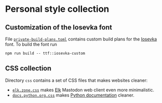# Personal style collection

## Customization of the Iosevka font

File [`private-build-plans.toml`](private-build-plans.toml) contains custom
build plans for the [Iosevka](https://github.com/be5invis/Iosevka) font. To
build the font run

```shell
npm run build -- ttf::iosevka-custom
```

## CSS collection

Directory `css` contains a set of CSS files that makes websites cleaner:
  - [`elk.zone.css`](style/elk.zone.css) makes [Elk](https://elk.zone/) Mastodon
    web client even more minimalistic.
  - [`docs.python.org.css`](style/docs.python.org.css) makes
    [Python documentation](https://docs.python.org/3/) cleaner.